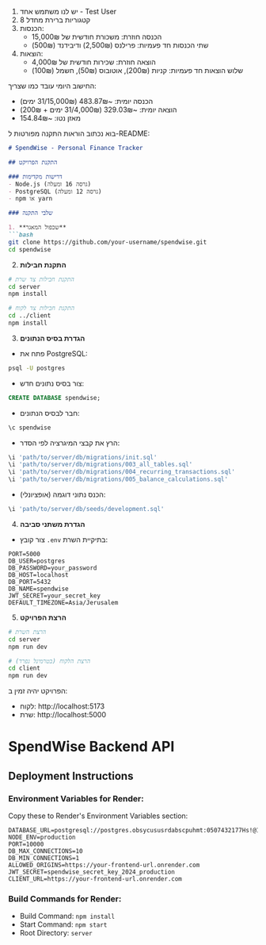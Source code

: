 1. יש לנו משתמש אחד - Test User
2. 8 קטגוריות ברירת מחדל
3. הכנסות:
   - הכנסה חוזרת: משכורת חודשית של 15,000₪ 
   - שתי הכנסות חד פעמיות: פרילנס (2,500₪) ודיבידנד (500₪)
4. הוצאות:
   - הוצאה חוזרת: שכירות חודשית של 4,000₪
   - שלוש הוצאות חד פעמיות: קניות (200₪), אוטובוס (50₪), חשמל (100₪)

החישוב היומי עובד כמו שצריך:
- הכנסה יומית: ~483.87₪ (15,000₪/31 ימים)
- הוצאה יומית: ~329.03₪ (4,000₪/31 ימים + 200₪)
- מאזן נטו: ~154.84₪

בוא נכתוב הוראות התקנה מפורטות ל-README:

```markdown
# SpendWise - Personal Finance Tracker

## התקנת הפרויקט

### דרישות מקדימות
- Node.js (גרסה 16 ומעלה)
- PostgreSQL (גרסה 12 ומעלה)
- npm או yarn

### שלבי התקנה

1. **שכפול המאגר**
```bash
git clone https://github.com/your-username/spendwise.git
cd spendwise
```

2. **התקנת חבילות**
```bash
# התקנת חבילות צד שרת
cd server
npm install

# התקנת חבילות צד לקוח
cd ../client
npm install
```

3. **הגדרת בסיס הנתונים**
- פתח את PostgreSQL:
```bash
psql -U postgres
```

- צור בסיס נתונים חדש:
```sql
CREATE DATABASE spendwise;
```

- חבר לבסיס הנתונים:
```sql
\c spendwise
```

- הרץ את קבצי המיגרציה לפי הסדר:
```sql
\i 'path/to/server/db/migrations/init.sql'
\i 'path/to/server/db/migrations/003_all_tables.sql'
\i 'path/to/server/db/migrations/004_recurring_transactions.sql'
\i 'path/to/server/db/migrations/005_balance_calculations.sql'
```

- הכנס נתוני דוגמה (אופציונלי):
```sql
\i 'path/to/server/db/seeds/development.sql'
```

4. **הגדרת משתני סביבה**
- צור קובץ `.env` בתיקיית השרת:
```env
PORT=5000
DB_USER=postgres
DB_PASSWORD=your_password
DB_HOST=localhost
DB_PORT=5432
DB_NAME=spendwise
JWT_SECRET=your_secret_key
DEFAULT_TIMEZONE=Asia/Jerusalem
```

5. **הרצת הפרויקט**
```bash
# הרצת השרת
cd server
npm run dev

# הרצת הלקוח (בטרמינל נפרד)
cd client
npm run dev
```

הפרויקט יהיה זמין ב:
- לקוח: http://localhost:5173
- שרת: http://localhost:5000

# SpendWise Backend API

## Deployment Instructions

### Environment Variables for Render:
Copy these to Render's Environment Variables section:

```
DATABASE_URL=postgresql://postgres.obsycususrdabscpuhmt:0507432177Hs!@13.48.169.15:6543/postgres
NODE_ENV=production
PORT=10000
DB_MAX_CONNECTIONS=10
DB_MIN_CONNECTIONS=1
ALLOWED_ORIGINS=https://your-frontend-url.onrender.com
JWT_SECRET=spendwise_secret_key_2024_production
CLIENT_URL=https://your-frontend-url.onrender.com
```

### Build Commands for Render:
- Build Command: `npm install`
- Start Command: `npm start`
- Root Directory: `server`
```

